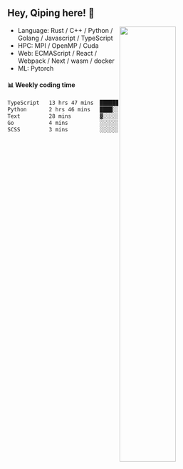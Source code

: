 

## Hey, Qiping here! :wave:

[<img align="right" width="50%" src="https://github-readme-stats.vercel.app/api?username=ppppqp&theme=dark&show_icons=true">](https://metrics.lecoq.io/ppppqp?template=classic)



-   Language: Rust / C++ / Python / Golang / Javascript / TypeScript
-   HPC: MPI / OpenMP / Cuda
-   Web: ECMAScript / React / Webpack / Next / wasm / docker
-   ML: Pytorch



#### :bar_chart: Weekly coding time

<!--START_SECTION:waka-->

```txt
TypeScript   13 hrs 47 mins  ████████████████████░░░░░   80.13 %
Python       2 hrs 46 mins   ████░░░░░░░░░░░░░░░░░░░░░   16.12 %
Text         28 mins         ▓░░░░░░░░░░░░░░░░░░░░░░░░   02.78 %
Go           4 mins          ░░░░░░░░░░░░░░░░░░░░░░░░░   00.43 %
SCSS         3 mins          ░░░░░░░░░░░░░░░░░░░░░░░░░   00.30 %
```

<!--END_SECTION:waka-->

